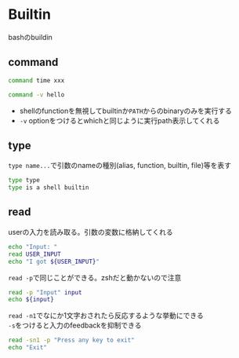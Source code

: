 # Builtin

bashのbuildin

## command

```sh
command time xxx

command -v hello
```

* shellのfunctionを無視してbuiltinか`PATH`からのbinaryのみを実行する
* `-v` optionをつけるとwhichと同じように実行path表示してくれる

## type

`type name...`で引数のnameの種別(alias, function, builtin, file)等を表す

```sh
type type
type is a shell builtin
```


## read

userの入力を読み取る。引数の変数に格納してくれる 

```sh
echo "Input: "
read USER_INPUT
echo "I got ${USER_INPUT}"
```

`read -p`で同じことができる。zshだと動かないので注意

```sh
read -p "Input" input
echo ${input}
```

`read -n1`でなにか1文字おされたら反応するような挙動にできる  
`-s`をつけると入力のfeedbackを抑制できる

```sh
read -sn1 -p "Press any key to exit"
echo "Exit"
```